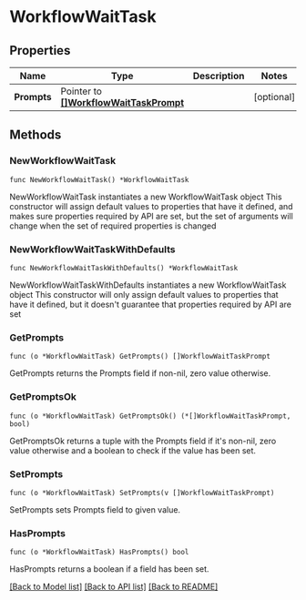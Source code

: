 # WorkflowWaitTask

## Properties

Name | Type | Description | Notes
------------ | ------------- | ------------- | -------------
**Prompts** | Pointer to [**[]WorkflowWaitTaskPrompt**](workflow.WaitTaskPrompt.md) |  | [optional] 

## Methods

### NewWorkflowWaitTask

`func NewWorkflowWaitTask() *WorkflowWaitTask`

NewWorkflowWaitTask instantiates a new WorkflowWaitTask object
This constructor will assign default values to properties that have it defined,
and makes sure properties required by API are set, but the set of arguments
will change when the set of required properties is changed

### NewWorkflowWaitTaskWithDefaults

`func NewWorkflowWaitTaskWithDefaults() *WorkflowWaitTask`

NewWorkflowWaitTaskWithDefaults instantiates a new WorkflowWaitTask object
This constructor will only assign default values to properties that have it defined,
but it doesn't guarantee that properties required by API are set

### GetPrompts

`func (o *WorkflowWaitTask) GetPrompts() []WorkflowWaitTaskPrompt`

GetPrompts returns the Prompts field if non-nil, zero value otherwise.

### GetPromptsOk

`func (o *WorkflowWaitTask) GetPromptsOk() (*[]WorkflowWaitTaskPrompt, bool)`

GetPromptsOk returns a tuple with the Prompts field if it's non-nil, zero value otherwise
and a boolean to check if the value has been set.

### SetPrompts

`func (o *WorkflowWaitTask) SetPrompts(v []WorkflowWaitTaskPrompt)`

SetPrompts sets Prompts field to given value.

### HasPrompts

`func (o *WorkflowWaitTask) HasPrompts() bool`

HasPrompts returns a boolean if a field has been set.


[[Back to Model list]](../README.md#documentation-for-models) [[Back to API list]](../README.md#documentation-for-api-endpoints) [[Back to README]](../README.md)


